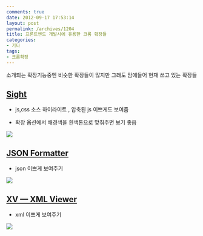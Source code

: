 ```yaml
---
comments: true
date: 2012-09-17 17:53:14
layout: post
permalink: /archives/1204
title: 프론트엔드 개발시에 유용한 크롬 확장들
categories:
- 기타
tags:
- 크롬확장
---
```


소개되는 확장기능중엔 비슷한 확장들이 많지만 그래도 맘에들어 현재 쓰고 있는 확장들





## [Sight](https://chrome.google.com/webstore/detail/epmaefhielclhlnmjofcdapbeepkmggh)







  * js,css 소스 하이라이트 , 압축된 js 이쁘게도 보여줌


  * 확장 옵션에서 배경색을 흰색톤으로 맞춰주면 보기 좋음





[![](https://lh6.googleusercontent.com/5z14_yWd8vaXHZ4232-8NGVxuYHBbBHLOWpKC3QdGqj4lkqyfbjtnzWulyW6ilD-x33qu_CLyyY=s640-h400-e365)](https://chrome.google.com/webstore/detail/epmaefhielclhlnmjofcdapbeepkmggh)





## [JSON Formatter](https://chrome.google.com/webstore/detail/bcjindcccaagfpapjjmafapmmgkkhgoa)







  * json  이쁘게 보여주기





[![](https://lh6.googleusercontent.com/68vofGty-EmFi1WHH-y0IbwRXeJpKTg3eTZOjZQoZAhJ6vuY7cL0G6yJ0CsE5sooUtJkSbqwUbI=s640-h400-e365)](https://chrome.google.com/webstore/detail/bcjindcccaagfpapjjmafapmmgkkhgoa)





## [XV — XML Viewer](https://chrome.google.com/webstore/detail/eeocglpgjdpaefaedpblffpeebgmgddk)







  * xml 이쁘게 보여주기





[![](https://lh5.googleusercontent.com/ZyrhyWuSckRdiBE6RBf08Gp4BGgUWO2yr_YiKxEhOvma5NEIhxaGAVqptBT6LahaRqR636nK=s640-h400-e365)](https://chrome.google.com/webstore/detail/eeocglpgjdpaefaedpblffpeebgmgddk)



